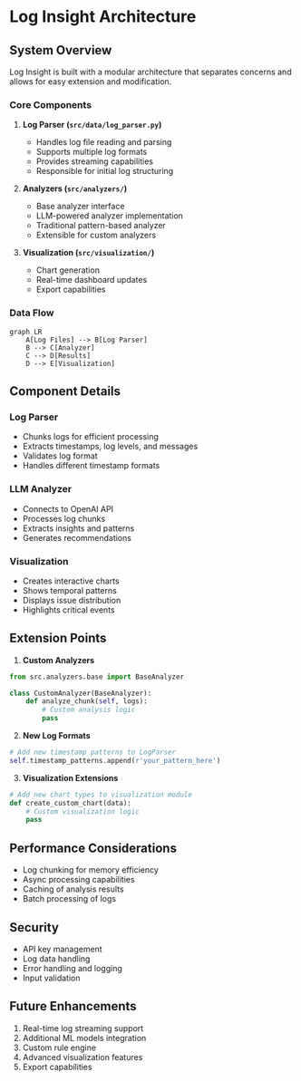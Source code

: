 # Log Insight Architecture

## System Overview

Log Insight is built with a modular architecture that separates concerns and allows for easy extension and modification.

### Core Components

1. **Log Parser (`src/data/log_parser.py`)**
   - Handles log file reading and parsing
   - Supports multiple log formats
   - Provides streaming capabilities
   - Responsible for initial log structuring

2. **Analyzers (`src/analyzers/`)**
   - Base analyzer interface
   - LLM-powered analyzer implementation
   - Traditional pattern-based analyzer
   - Extensible for custom analyzers

3. **Visualization (`src/visualization/`)**
   - Chart generation
   - Real-time dashboard updates
   - Export capabilities

### Data Flow

```mermaid
graph LR
    A[Log Files] --> B[Log Parser]
    B --> C[Analyzer]
    C --> D[Results]
    D --> E[Visualization]
```

## Component Details

### Log Parser
- Chunks logs for efficient processing
- Extracts timestamps, log levels, and messages
- Validates log format
- Handles different timestamp formats

### LLM Analyzer
- Connects to OpenAI API
- Processes log chunks
- Extracts insights and patterns
- Generates recommendations

### Visualization
- Creates interactive charts
- Shows temporal patterns
- Displays issue distribution
- Highlights critical events

## Extension Points

1. **Custom Analyzers**
```python
from src.analyzers.base import BaseAnalyzer

class CustomAnalyzer(BaseAnalyzer):
    def analyze_chunk(self, logs):
        # Custom analysis logic
        pass
```

2. **New Log Formats**
```python
# Add new timestamp patterns to LogParser
self.timestamp_patterns.append(r'your_pattern_here')
```

3. **Visualization Extensions**
```python
# Add new chart types to visualization module
def create_custom_chart(data):
    # Custom visualization logic
    pass
```

## Performance Considerations

- Log chunking for memory efficiency
- Async processing capabilities
- Caching of analysis results
- Batch processing of logs

## Security

- API key management
- Log data handling
- Error handling and logging
- Input validation

## Future Enhancements

1. Real-time log streaming support
2. Additional ML models integration
3. Custom rule engine
4. Advanced visualization features
5. Export capabilities